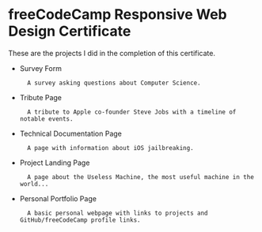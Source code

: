 # freeCodeCamp Responsive Web Design Certificate

These are the projects I did in the completion of this certificate.

* Survey Form

        A survey asking questions about Computer Science.

* Tribute Page

        A tribute to Apple co-founder Steve Jobs with a timeline of notable events.

* Technical Documentation Page

        A page with information about iOS jailbreaking.

* Project Landing Page

        A page about the Useless Machine, the most useful machine in the world...

* Personal Portfolio Page

        A basic personal webpage with links to projects and GitHub/freeCodeCamp profile links.

